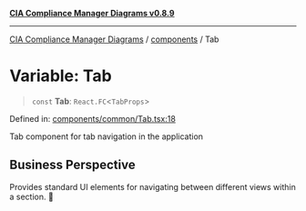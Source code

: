 [**CIA Compliance Manager Diagrams v0.8.9**](../../README.md)

***

[CIA Compliance Manager Diagrams](../../modules.md) / [components](../README.md) / Tab

# Variable: Tab

> `const` **Tab**: `React.FC`\<`TabProps`\>

Defined in: [components/common/Tab.tsx:18](https://github.com/Hack23/cia-compliance-manager/blob/e1ae27dd41c4ccea8a13cdec993022242a97dce3/src/components/common/Tab.tsx#L18)

Tab component for tab navigation in the application

## Business Perspective
Provides standard UI elements for navigating between different views within a section. 📑

